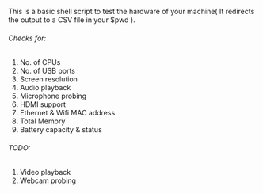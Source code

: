 This is a basic shell script to test the hardware of your machine( It redirects the output to a CSV file in your $pwd ).

###### Checks for:
1. No. of CPUs
2. No. of USB ports
3. Screen resolution
4. Audio playback
5. Microphone probing
6. HDMI support
7. Ethernet & Wifi MAC address
8. Total Memory
9. Battery capacity & status



###### TODO:
1. Video playback
2. Webcam probing
